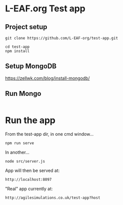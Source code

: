 
# L-EAF.org Test app

## Project setup

```
git clone https://github.com/L-EAF-org/test-app.git

cd test-app
npm install
```
## Setup MongoDB

https://zellwk.com/blog/install-mongodb/

## Run Mongo

```mongod --config /usr/local/etc/mongod.conf
```

# Run the app

From the test-app dir, in one cmd window...

```
npm run serve
```

In another...

```
node src/server.js
```

App will then be served at:

```
http://localhost:8097
```

"Real" app currently at:

```
http://agilesimulations.co.uk/test-app?host
```
